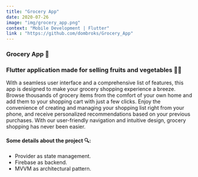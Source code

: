 ```yaml
---
title: "Grocery App"
date: 2020-07-26
image: "img/grocery_app.png"
context: "Mobile Development | Flutter"
link : "https://github.com/dombroks/Grocery_App"
---
```

### Grocery App 📱
### Flutter application made for selling fruits and vegetables 🍓🍆

With a seamless user interface and a comprehensive list of features, this app is designed to make your grocery shopping experience a breeze. Browse thousands of grocery items from the comfort of your own home and add them to your shopping cart with just a few clicks. Enjoy the convenience of creating and managing your shopping list right from your phone, and receive personalized recommendations based on your previous purchases. With our user-friendly navigation and intuitive design, grocery shopping has never been easier.

#### Some details about the project 🔍:
- Provider as state management.
- Firebase as backend.
- MVVM as architectural pattern.


